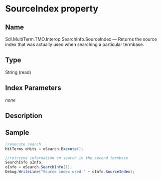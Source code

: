 #  SourceIndex property

## Name

Sdl.MultiTerm.TMO.Interop.SearchInfo.SourceIndex —          Returns the source index that was actually used when searching a particular termbase.

## Type

String
(read)


## Index Parameters
*none*

## Description


## Sample


```cs
//execute search
HitTerms oHits = oSearch.Execute();

//retrieve information on search in the second termbase
SearchInfo oInfo;
oInfo = oSearch.SearchInfo[1];
Debug.WriteLine("Source index used " + oInfo.SourceIndex);
```

